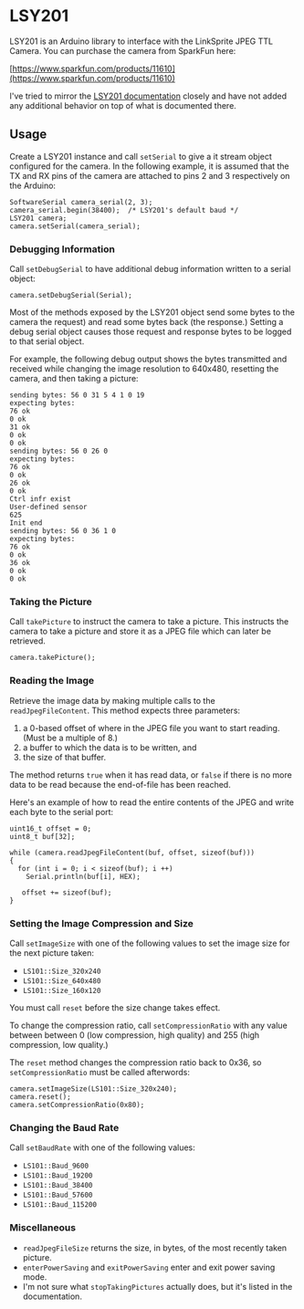 LSY201
======

LSY201 is an Arduino library to interface with the LinkSprite JPEG TTL Camera.
You can purchase the camera from SparkFun here:

[https://www.sparkfun.com/products/11610](https://www.sparkfun.com/products/11610)

I've tried to mirror the 
[LSY201 documentation](http://www.linksprite.com/upload/file/1291522825.pdf)
closely and have not added any additional behavior on top of what is documented
there.

## Usage

Create a LSY201 instance and call `setSerial` to give a it stream object
configured for the camera.  In the following example, it is assumed that the TX
and RX pins of the camera are attached to pins 2 and 3 respectively on the
Arduino:

    SoftwareSerial camera_serial(2, 3);
    camera_serial.begin(38400);  /* LSY201's default baud */
    LSY201 camera;
    camera.setSerial(camera_serial);

### Debugging Information

Call `setDebugSerial` to have additional debug information written to a serial
object:

    camera.setDebugSerial(Serial);

Most of the methods exposed by the LSY201 object send some bytes to the camera
the request) and read some bytes back (the response.)  Setting a debug serial
object causes those request and response bytes to be logged to that serial
object.

For example, the following debug output shows the bytes transmitted and
received while changing the image resolution to 640x480, resetting the camera,
and then taking a picture:

    sending bytes: 56 0 31 5 4 1 0 19
    expecting bytes:
    76 ok
    0 ok
    31 ok
    0 ok
    0 ok
    sending bytes: 56 0 26 0
    expecting bytes:
    76 ok
    0 ok
    26 ok
    0 ok
    Ctrl infr exist
    User-defined sensor
    625
    Init end
    sending bytes: 56 0 36 1 0
    expecting bytes:
    76 ok
    0 ok
    36 ok
    0 ok
    0 ok

### Taking the Picture

Call `takePicture` to instruct the camera to take a picture.  This instructs
the camera to take a picture and store it as a JPEG file which can later be
retrieved.

    camera.takePicture();

### Reading the Image

Retrieve the image data by making multiple calls to the `readJpegFileContent`.
This method expects three parameters:

1. a 0-based offset of where in the JPEG file you want to start reading.  (Must
   be a multiple of 8.)
2. a buffer to which the data is to be written, and
3. the size of that buffer.

The method returns `true` when it has read data, or `false` if there is no more
data to be read because the end-of-file has been reached.

Here's an example of how to read the entire contents of the JPEG and write each
byte to the serial port:

    uint16_t offset = 0;
    uint8_t buf[32];

    while (camera.readJpegFileContent(buf, offset, sizeof(buf)))
    {
      for (int i = 0; i < sizeof(buf); i ++)
        Serial.println(buf[i], HEX);

       offset += sizeof(buf);
    }

### Setting the Image Compression and Size

Call `setImageSize` with one of the following values to set the image size for
the next picture taken:

* `LS101::Size_320x240`
* `LS101::Size_640x480`
* `LS101::Size_160x120`

You must call `reset` before the size change takes effect.

To change the compression ratio, call `setCompressionRatio` with any value
between between 0 (low compression, high quality) and 255 (high compression,
low quality.)

The `reset` method changes the compression ratio back to 0x36, so
`setCompressionRatio` must be called afterwords:

    camera.setImageSize(LS101::Size_320x240);
    camera.reset();
    camera.setCompressionRatio(0x80);

### Changing the Baud Rate

Call `setBaudRate` with one of the following values:

* `LS101::Baud_9600`
* `LS101::Baud_19200`
* `LS101::Baud_38400`
* `LS101::Baud_57600`
* `LS101::Baud_115200`


### Miscellaneous

* `readJpegFileSize` returns the size, in bytes, of the most recently taken
  picture.
* `enterPowerSaving` and `exitPowerSaving` enter and exit power saving mode.
* I'm not sure what `stopTakingPictures` actually does, but it's listed in the
  documentation.
